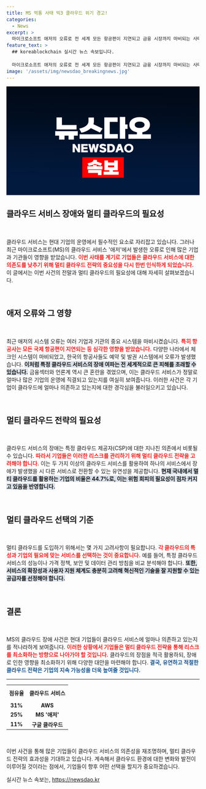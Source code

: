 ```yaml
---
title: MS 먹통 사태 빅3 클라우드 위기 경고!
categories:
  - News
excerpt: >
  마이크로소프트 애저의 오류로 전 세계 모든 항공편이 지연되고 금융 시장까지 마비되는 사태가 발생했다. 클라우드 서비스 의존도가 증가함에 따라 멀티 클라우드 사용이 필수라는 목소리가 높아지고 있다.
feature_text: >
  ## koreablockchain 실시간 뉴스 속보입니다.

  마이크로소프트 애저의 오류로 전 세계 모든 항공편이 지연되고 금융 시장까지 마비되는 사태가 발생했다. 클라우드 서비스 의존도가 증가함에 따라 멀티 클라우드 사용이 필수라는 목소리가 높아지고 있다.
image: '/assets/img/newsdao_breakingnews.jpg'
---
```


<p><img src="/assets/img/newsdao_breakingnews.jpg" alt="koreablockchain 속보" /></p>

<h2 data-ke-size="size26">클라우드 서비스 장애와 멀티 클라우드의 필요성</h2>

<p data-ke-size="size16">&nbsp;</p>

<p>클라우드 서비스는 현대 기업의 운영에서 필수적인 요소로 자리잡고 있습니다. 그러나 최근 마이크로소프트(MS)의 클라우드 서비스 '애저'에서 발생한 오류로 인해 많은 기업과 기관들이 영향을 받았습니다. <b><span style="color: #ee2323;">이번 사태를 계기로 기업들은 클라우드 서비스에 대한 의존도를 낮추기 위해 멀티 클라우드 전략의 중요성을 다시 한번 인식하게 되었습니다.</span></b> 이 글에서는 이번 사건의 전말과 멀티 클라우드의 필요성에 대해 자세히 살펴보겠습니다.</p>

<p data-ke-size="size16">&nbsp;</p>

<h2 data-ke-size="size26">애저 오류와 그 영향</h2>

<p data-ke-size="size16">&nbsp;</p>

<p>최근 애저의 시스템 오류는 여러 기업과 기관의 중요 시스템을 마비시켰습니다. <b><span style="color: #ee2323;">특히 항공사는 모든 국제 항공편이 지연되는 등 심각한 영향을 받았습니다.</span></b> 다양한 나라에서 체크인 시스템이 마비되었고, 한국의 항공사들도 예약 및 발권 시스템에서 오류가 발생했습니다. <b><span style="background-color: #21538527;">이처럼 특정 클라우드 서비스의 장애 여파는 전 세계적으로 큰 피해를 초래할 수 있습니다.</span></b> 금융섹터와 언론계 역시 큰 혼란을 겪었으며, 이는 클라우드 서비스가 정말로 얼마나 많은 기업의 운영에 직결되고 있는지를 여실히 보여줍니다. 이러한 사건은 각 기업이 클라우드에 얼마나 의존하고 있는지에 대한 경각심을 불러일으키고 있습니다.</p>

<p data-ke-size="size16">&nbsp;</p>

<h2 data-ke-size="size26">멀티 클라우드 전략의 필요성</h2>

<p data-ke-size="size16">&nbsp;</p>

<p>클라우드 서비스의 장애는 특정 클라우드 제공자(CSP)에 대한 지나친 의존에서 비롯될 수 있습니다. <b><span style="color: #ee2323;">따라서 기업들은 이러한 리스크를 관리하기 위해 멀티 클라우드 전략을 고려해야 합니다.</span></b> 이는 두 가지 이상의 클라우드 서비스를 활용하여 하나의 서비스에서 장애가 발생했을 시 다른 서비스로 전환할 수 있는 유연성을 제공합니다. <b><span style="background-color: #21538527;">현재 국내에서 멀티 클라우드를 활용하는 기업의 비율은 44.7%로, 이는 위험 회피의 필요성이 점차 커지고 있음을 반영합니다.</span></b> </p>

<p data-ke-size="size16">&nbsp;</p>

<h2 data-ke-size="size26">멀티 클라우드 선택의 기준</h2>

<p data-ke-size="size16">&nbsp;</p>

<p>멀티 클라우드를 도입하기 위해서는 몇 가지 고려사항이 필요합니다. <b><span style="color: #ee2323;">각 클라우드의 특성과 기업의 필요에 맞는 서비스를 선택하는 것이 중요합니다.</span></b> 예를 들어, 특정 클라우드 서비스의 성능이나 가격 정책, 보안 및 데이터 관리 방침을 비교 분석해야 합니다. <b><span style="background-color: #21538527;">또한, 서비스의 확장성과 사용자 지원 체계도 충분히 고려해 혁신적인 기술을 잘 지원할 수 있는 공급자를 선정해야 합니다.</span></b></p>

<p data-ke-size="size16">&nbsp;</p>

<h2 data-ke-size="size26">결론</h2>

<p data-ke-size="size16">&nbsp;</p>

<p>MS의 클라우드 장애 사건은 현대 기업들이 클라우드 서비스에 얼마나 의존하고 있는지를 적나라하게 보여줍니다. <b><span style="color: #ee2323;">이러한 상황에서 기업들은 멀티 클라우드 전략을 통해 리스크를 최소화하는 방향으로 나아가야 할 것입니다.</span></b> 클라우드의 장점을 적극 활용하되, 장애로 인한 영향을 최소화하기 위해 다양한 대안을 마련해야 합니다. <b><span style="color: #1a5490;">결국, 유연하고 적절한 클라우드 전략은 기업의 지속 가능성을 더욱 높여줄 것입니다.</span></b></p>

<hr>

<table style="width: 100%; border-collapse: collapse;">
    <tbody>
        <tr>
            <td style="text-align: center; height: 37px;"><b>점유율</b></td>
            <td style="text-align: center; height: 37px;"><b>클라우드 서비스</b></td>
        </tr>
        <tr>
            <td style="text-align: center; height: 17px;"><b>31%</b></td>
            <td style="text-align: center; height: 17px;"><b>AWS</b></td>
        </tr>
        <tr>
            <td style="text-align: center; height: 17px;"><b>25%</b></td>
            <td style="text-align: center; height: 17px;"><b>MS '애저'</b></td>
        </tr>
        <tr>
            <td style="text-align: center; height: 17px;"><b>11%</b></td>
            <td style="text-align: center; height: 17px;"><b>구글 클라우드</b></td>
        </tr>
    </tbody>
</table>

<p data-ke-size="size16">&nbsp;</p>

<p>이번 사건을 통해 많은 기업들이 클라우드 서비스의 의존성을 재조명하며, 멀티 클라우드 전략의 효과성을 기대하고 있습니다. 계속해서 클라우드 환경에 대한 변화와 발전이 이루어질 것이라는 점에서, 기업들이 향후 어떤 선택을 할지가 중요하겠습니다.</p>
실시간 뉴스 속보는, <a href="https://newsdao.kr" rel="dofollow">https://newsdao.kr</a>


